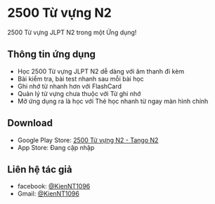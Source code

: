 # 2500 Từ vựng N2 

2500 Từ vựng JLPT N2 trong một Ứng dụng!

## Thông tin ứng dụng

- Học 2500 Từ vựng JLPT N2 dễ dàng với âm thanh đi kèm
- Bài kiểm tra, bài test nhanh sau mỗi bài học
- Ghi nhớ từ nhanh hơn với FlashCard
- Quản lý từ vựng chưa thuộc với Từ ghi nhớ
- Mở ứng dụng ra là học với Thẻ học nhanh từ ngay màn hình chính

## Download

- Google Play Store: [2500 Từ vựng N2 - Tango N2](https://play.google.com/store/apps/details?id=com.kiennt1096.tuvung_tiengnhatn2_app)
- App Store: Đang cập nhập 

## Liên hệ tác giả 

- facebook: [@KienNT1096](https://www.facebook.com/KienNT1096/)
- Gmail: [@KienNT1096](https://mail.google.com/mail/?view=cm&source=mailto&to=kiennt1096@gmail.com)
